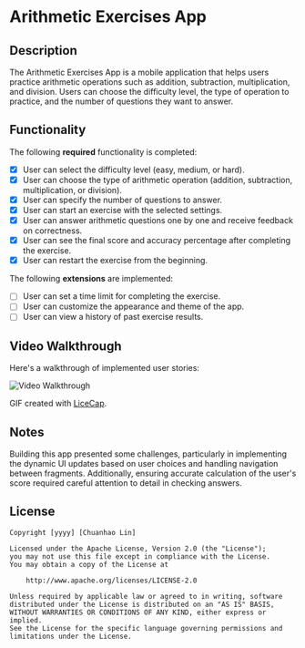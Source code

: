 # Arithmetic Exercises App

## Description

The Arithmetic Exercises App is a mobile application that helps users practice arithmetic operations such as addition, subtraction, multiplication, and division. Users can choose the difficulty level, the type of operation to practice, and the number of questions they want to answer.

## Functionality

The following **required** functionality is completed:

* [x] User can select the difficulty level (easy, medium, or hard).
* [x] User can choose the type of arithmetic operation (addition, subtraction, multiplication, or division).
* [x] User can specify the number of questions to answer.
* [x] User can start an exercise with the selected settings.
* [x] User can answer arithmetic questions one by one and receive feedback on correctness.
* [x] User can see the final score and accuracy percentage after completing the exercise.
* [x] User can restart the exercise from the beginning.

The following **extensions** are implemented:

* [ ] User can set a time limit for completing the exercise.
* [ ] User can customize the appearance and theme of the app.
* [ ] User can view a history of past exercise results.

## Video Walkthrough

Here's a walkthrough of implemented user stories:

![Video Walkthrough](walkthrough.gif)

GIF created with [LiceCap](http://www.cockos.com/licecap/).

## Notes

Building this app presented some challenges, particularly in implementing the dynamic UI updates based on user choices and handling navigation between fragments. Additionally, ensuring accurate calculation of the user's score required careful attention to detail in checking answers.

## License
    Copyright [yyyy] [Chuanhao Lin]

    Licensed under the Apache License, Version 2.0 (the "License");
    you may not use this file except in compliance with the License.
    You may obtain a copy of the License at

        http://www.apache.org/licenses/LICENSE-2.0

    Unless required by applicable law or agreed to in writing, software
    distributed under the License is distributed on an "AS IS" BASIS,
    WITHOUT WARRANTIES OR CONDITIONS OF ANY KIND, either express or implied.
    See the License for the specific language governing permissions and
    limitations under the License.
